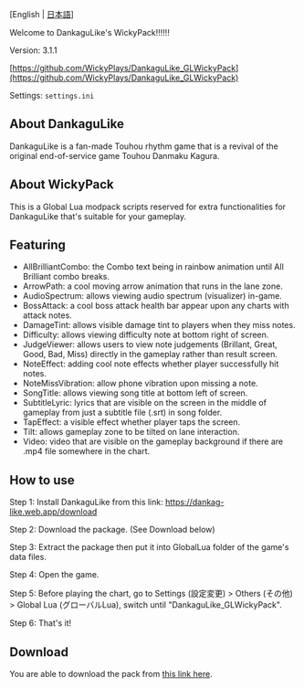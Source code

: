 [English | [日本語](README.jp.md)]

Welcome to DankaguLike's WickyPack!!!!!!

Version: 3.1.1

[https://github.com/WickyPlays/DankaguLike_GLWickyPack](https://github.com/WickyPlays/DankaguLike_GLWickyPack)

Settings: `settings.ini`

## About DankaguLike

DankaguLike is a fan-made Touhou rhythm game that is a revival of the original end-of-service game Touhou Danmaku Kagura.

## About WickyPack

This is a Global Lua modpack scripts reserved for extra functionalities for DankaguLike that's suitable for your gameplay.

## Featuring

+ AllBrilliantCombo: the Combo text being in rainbow animation until All Brilliant combo breaks.
+ ArrowPath: a cool moving arrow animation that runs in the lane zone.
+ AudioSpectrum: allows viewing audio spectrum (visualizer) in-game.
+ BossAttack: a cool boss attack health bar appear upon any charts with attack notes.
+ DamageTint: allows visible damage tint to players when they miss notes.
+ Difficulty: allows viewing difficulty note at bottom right of screen.
+ JudgeViewer: allows users to view note judgements (Brillant, Great, Good, Bad, Miss) directly in the gameplay rather than result screen.
+ NoteEffect: adding cool note effects whether player successfully hit notes.
+ NoteMissVibration: allow phone vibration upon missing a note.
+ SongTitle: allows viewing song title at bottom left of screen.
+ SubtitleLyric: lyrics that are visible on the screen in the middle of gameplay from just a subtitle file (.srt) in song folder.
+ TapEffect: a visible effect whether player taps the screen.
+ Tilt: allows gameplay zone to be tilted on lane interaction.
+ Video: video that are visible on the gameplay background if there are .mp4 file somewhere in the chart.

## How to use

Step 1: Install DankaguLike from this link: https://dankag-like.web.app/download

Step 2: Download the package. (See Download below)

Step 3: Extract the package then put it into GlobalLua folder of the game's data files.

Step 4: Open the game.

Step 5: Before playing the chart, go to Settings (設定変更) > Others (その他) > Global Lua (グローバルLua), switch until "DankaguLike_GLWickyPack".

Step 6: That's it!

## Download

You are able to download the pack from [this link here](https://github.com/WickyPlays/DankaguLike_GLWickyPack/releases).
